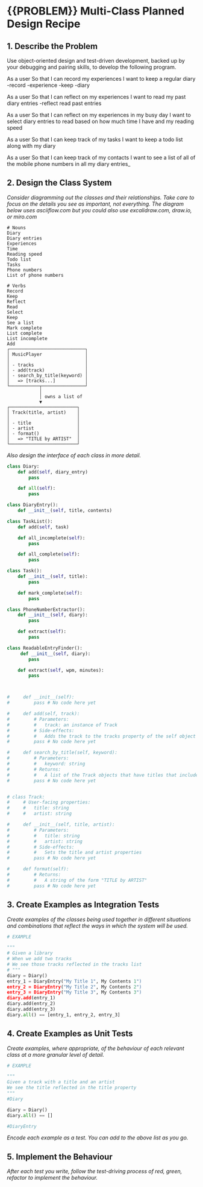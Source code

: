 # {{PROBLEM}} Multi-Class Planned Design Recipe

## 1. Describe the Problem

Use object-oriented design and test-driven development, backed up by your debugging and pairing skills, to develop the following program.

As a user
So that I can record my experiences
I want to keep a regular diary
-record
-experience
-keep
-diary

As a user
So that I can reflect on my experiences
I want to read my past diary entries
-reflect
read past entries

As a user
So that I can reflect on my experiences in my busy day
I want to select diary entries to read based on how much time I have and my reading speed

As a user
So that I can keep track of my tasks
I want to keep a todo list along with my diary

As a user
So that I can keep track of my contacts
I want to see a list of all of the mobile phone numbers in all my diary entries_

## 2. Design the Class System

_Consider diagramming out the classes and their relationships. Take care to
focus on the details you see as important, not everything. The diagram below
uses asciiflow.com but you could also use excalidraw.com, draw.io, or miro.com_

```
# Nouns
Diary
Diary entries
Experiences
Time
Reading speed
Todo list
Tasks
Phone numbers
List of phone numbers

# Verbs
Record
Keep
Reflect
Read
Select
Keep
See a list
Mark complete
List complete
List incomplete
Add
┌────────────────────────────┐
│ MusicPlayer                │
│                            │
│ - tracks                   │
│ - add(track)               │
│ - search_by_title(keyword) │
│   => [tracks...]           │
└───────────┬────────────────┘
            │
            │ owns a list of
            ▼
┌─────────────────────────┐
│ Track(title, artist)    │
│                         │
│ - title                 │
│ - artist                │
│ - format()              │
│   => "TITLE by ARTIST"  │
└─────────────────────────┘
```

_Also design the interface of each class in more detail._

```python
class Diary:
    def add(self, diary_entry)
        pass

    def all(self):
        pass

class DiaryEntry():
    def __init__(self, title, contents)

class TaskList():
    def add(self, task)

    def all_incomplete(self):
        pass

    def all_complete(self):
        pass

class Task():
    def __init__(self, title):
        pass

    def mark_complete(self):
        pass

class PhoneNumberExtractor():
    def __init__(self, diary):
        pass

    def extract(self):
        pass

class ReadableEntryFinder():
     def __init__(self, diary):
        pass

    def extract(self, wpm, minutes):
        pass



#     def __init__(self):
#         pass # No code here yet

#     def add(self, track):
#         # Parameters:
#         #   track: an instance of Track
#         # Side-effects:
#         #   Adds the track to the tracks property of the self object
#         pass # No code here yet

#     def search_by_title(self, keyword):
#         # Parameters:
#         #   keyword: string
#         # Returns:
#         #   A list of the Track objects that have titles that include the keyword
#         pass # No code here yet


# class Track:
#     # User-facing properties:
#     #   title: string
#     #   artist: string

#     def __init__(self, title, artist):
#         # Parameters:
#         #   title: string
#         #   artist: string
#         # Side-effects:
#         #   Sets the title and artist properties
#         pass # No code here yet

#     def format(self):
#         # Returns:
#         #   A string of the form "TITLE by ARTIST"
#         pass # No code here yet

```

## 3. Create Examples as Integration Tests

_Create examples of the classes being used together in different situations and
combinations that reflect the ways in which the system will be used._

```python
# EXAMPLE

"""
# Given a library
# When we add two tracks
# We see those tracks reflected in the tracks list
# """
diary = Diary()
entry_1 = DiaryEntry("My Title 1", My Contents 1")
entry_2 = DiaryEntry("My Title 2", My Contents 2")
entry_3 = DiaryEntry("My Title 3", My Contents 3") 
diary.add(entry_1)
diary.add(entry_2)
diary.add(entry_3)
diary.all() == [entry_1, entry_2, entry_3]

```

## 4. Create Examples as Unit Tests

_Create examples, where appropriate, of the behaviour of each relevant class at
a more granular level of detail._

```python
# EXAMPLE

"""
Given a track with a title and an artist
We see the title reflected in the title property
"""
#Diary

diary = Diary()
diary.all() == []

#DiaryEntry

```

_Encode each example as a test. You can add to the above list as you go._

## 5. Implement the Behaviour

_After each test you write, follow the test-driving process of red, green,
refactor to implement the behaviour._
